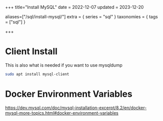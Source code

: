 +++
title="Install MySQL"
date = 2022-12-07
updated = 2023-12-20

aliases=["/sql/install-mysql/"]
extra = { series = "sql" }
taxonomies = { tags = ["sql"] }

+++

# Client Install

This is also what is needed if you want to use mysqldump

```sh
sudo apt install mysql-client
```

# Docker Environment Variables

<https://dev.mysql.com/doc/mysql-installation-excerpt/8.2/en/docker-mysql-more-topics.html#docker-environment-variables>
